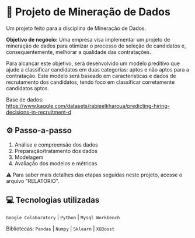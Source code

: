 # 📝 Projeto de Mineração de Dados
Um projeto feito para a disciplina de Mineração de Dados.

**Objetivo de negócio:** Uma empresa visa implementar um projeto de mineração de dados para otimizar o processo de seleção de candidatos e, consequentemente, melhorar a qualidade das contratações. 

Para alcançar este objetivo, será desenvolvido um modelo preditivo que ajude a classificar candidatos em duas categorias: aptos e não aptos para a contratação. Este modelo será baseado em características e dados de recrutamento dos candidatos, tendo foco em classificar corretamente candidatos aptos.

Base de dados: <https://www.kaggle.com/datasets/rabieelkharoua/predicting-hiring-decisions-in-recruitment-d>

## ⚙️ Passo-a-passo
1. Análise e compreensão dos dados
2. Preparação/tratamento dos dados
3. Modelagem
5. Avaliação dos modelos e métricas

⚠️ Para saber mais detalhes das etapas seguidas neste projeto, acesse o arquivo "RELATORIO".

## 💻 Tecnologias utilizadas
``Google Colaboratory`` | ``Python`` | ``Mysql Workbench`` 

Bibliotecas: ``Pandas`` | ``Numpy`` | ``Sklearn`` | ``XGBoost``

